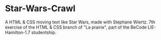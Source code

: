 # Star-Wars-Crawl
A HTML &amp; CSS moving text like Star Wars, made with Stephane Wiertz. 7th exercise of the HTML &amp; CSS branch of "La prairie", part of the BeCode LIE-Hamilton-1.7 studentship.
